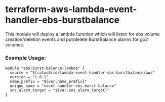# terraform-aws-lambda-event-handler-ebs-burstbalance
This module will deploy a lambda function which will listen for ebs volume creation/deletion events and put/delete BurstBalance alarms for gp2 volumes.

### Example Usage:
```
module "ebs-burst-balance-lambda" {
  source = "StratusGrid/lambda-event-handler-ebs-burstbalance/aws"
  version = "1.0.1"
  name_prefix = "${var.name_prefix}"
  unique_name = "event-handler-ebs-burst-balance"
  sns_alarm_target = "${var.sns_alarm_target}"
}
```
